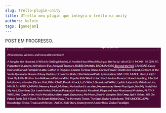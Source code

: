 ```yaml
---
slug: Trello-plugin-unity
title: UTrello meu plugin que integra o trello na unity
authors: kelvin
tags: [gamejam]
---
```

POST EM PROGRESSO.


<!-- truncate -->

![Spooktober Game Jam](./btv.png)